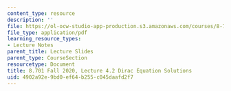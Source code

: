 ```yaml
---
content_type: resource
description: ''
file: https://ol-ocw-studio-app-production.s3.amazonaws.com/courses/8-701-introduction-to-nuclear-and-particle-physics-fall-2020/4902a92e9bd0ef64b255c045daafd2f7_MIT8_701f20_lec4.2.pdf
file_type: application/pdf
learning_resource_types:
- Lecture Notes
parent_title: Lecture Slides
parent_type: CourseSection
resourcetype: Document
title: 8.701 Fall 2020, Lecture 4.2 Dirac Equation Solutions
uid: 4902a92e-9bd0-ef64-b255-c045daafd2f7
---
```

